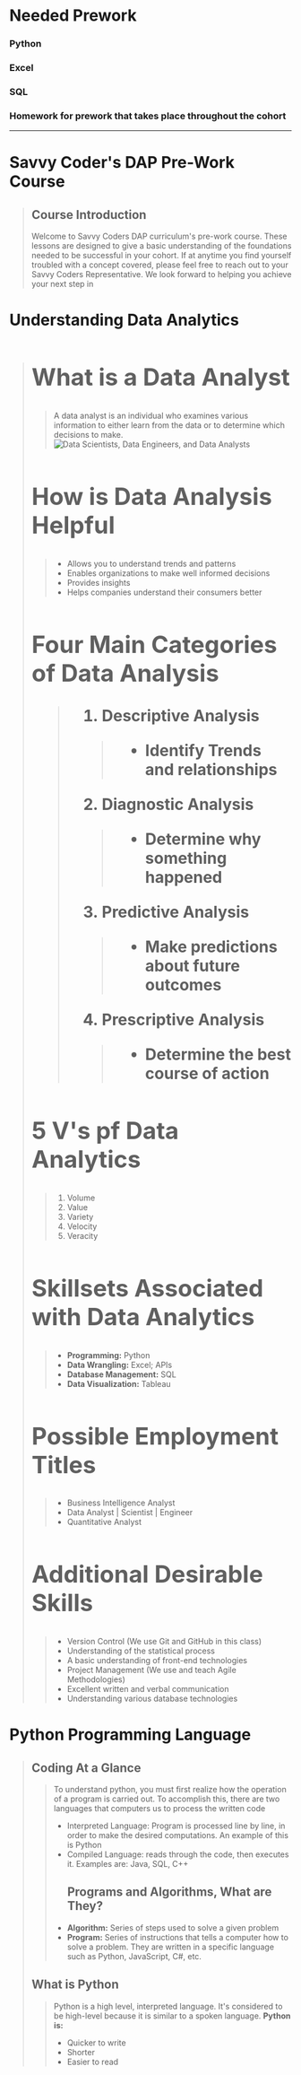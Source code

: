 # Needed Prework
### Python
### Excel
### SQL
### Homework for prework that takes place throughout the cohort
---
# <h1>Savvy Coder's DAP Pre-Work Course</h1>	

> **<h2>Course Introduction</h2>**
> Welcome to Savvy Coders DAP curriculum's pre-work course. These lessons are designed to give a basic understanding of the foundations needed to be successful in your cohort. If at anytime you find yourself troubled with a concept covered, please feel free to reach out to your Savvy Coders Representative. We look forward to helping you achieve your next step in

<h1>Understanding Data Analytics</h1>

># **<h2>What is a Data Analyst</h2>**
>>  A data analyst is an individual who examines various information to either learn from the data or to determine which decisions to make.
>![Data Scientists, Data Engineers, and Data Analysts](https://github.com/AdamRKlima/TA-Notes-and-Needed-Updates/blob/main/Images/Data-Science-Engineer-Analyst.png?raw=true)
># **<h2>How is Data Analysis Helpful</h2>**
>> - Allows you to understand trends and patterns
>> - Enables organizations to make well informed decisions
>> - Provides insights
>> - Helps companies understand their consumers better
># **<h2>Four Main Categories of Data Analysis**
>>1. **Descriptive Analysis**
>>>- Identify Trends and relationships
>>2. **Diagnostic Analysis**
>>>- Determine why something happened
>>3. **Predictive Analysis**
>>>-  Make predictions about future outcomes
>>4. **Prescriptive Analysis**
>>>- Determine the best course of action
># **<h2>5 V's pf Data Analytics</h2>**
>>1. Volume
>>2. Value
>>3. Variety
>>4. Velocity
>>5. Veracity 
><!--Need definitions on how each of these are used-->
># **<h2>Skillsets Associated with Data Analytics</h2>**
>> - **Programming:** Python
>> - **Data Wrangling:** Excel; APIs
>> - **Database Management:** SQL
>> - **Data Visualization:** Tableau
># **<h2>Possible Employment Titles</h2>**
>> - Business Intelligence Analyst
>> - Data Analyst | Scientist | Engineer
>> - Quantitative Analyst
># **<h2>Additional Desirable Skills</h2>**
>> - Version Control (We use Git and GitHub in this class)
>> - Understanding of the statistical process
>> - A basic understanding of front-end technologies
>> - Project Management (We use and teach Agile Methodologies)
>> - Excellent written and verbal communication
>> - Understanding various database technologies

**<h1>Python Programming Language</h1>**
> **<h2>Coding At a Glance</h2>** 
>> To understand python, you must first realize how the operation of a program is carried out. To accomplish this, there are two languages that computers us to process the written code
>> - Interpreted Language: Program is processed line by line, in order to make the desired computations. An example of this is Python
>> - Compiled Language: reads through the code, then executes it. Examples are: Java, SQL, C++
>> **<h2>Programs and Algorithms, What are They?</h2>**
>> - **Algorithm:** Series of steps used to solve a given problem
>> - **Program:** Series of instructions that tells a computer how to solve a problem. They are written in a specific language such as Python, JavaScript, C#, etc.
>
>**<h2>What is Python</h1>**
>> Python is a high level, interpreted language. It's considered to be high-level because it is similar to a spoken language. **Python is:**
>> - Quicker to write
>> - Shorter
>> - Easier to read